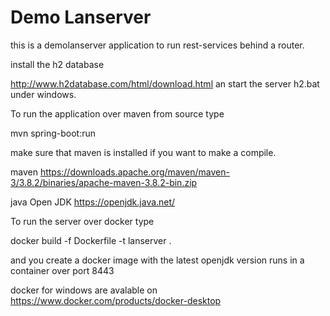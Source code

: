
Demo Lanserver
============================================================

this is a demolanserver application to 
run rest-services behind a router.

install the h2 database

http://www.h2database.com/html/download.html
an start the server h2.bat under windows.


To run the application over maven from source type

mvn spring-boot:run


make sure that maven is installed if you want to make a compile.

maven
https://downloads.apache.org/maven/maven-3/3.8.2/binaries/apache-maven-3.8.2-bin.zip

java Open JDK
https://openjdk.java.net/



To run the server over docker type

docker build -f Dockerfile -t lanserver .

and you create a docker image with the latest openjdk version
runs in a container over port 8443

docker for windows are avalable on
https://www.docker.com/products/docker-desktop




